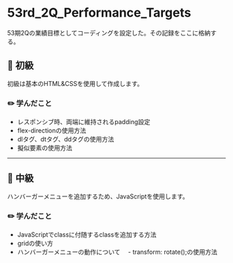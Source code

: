 # 53rd_2Q_Performance_Targets
53期2Qの業績目標としてコーディングを設定した。その記録をここに格納する。

## :round_pushpin: 初級 
初級は基本のHTML&CSSを使用して作成します。

### :pencil2: 学んだこと
- レスポンシブ時、両端に維持されるpadding設定
- flex-directionの使用方法
- dlタグ、dtタグ、ddタグの使用方法
- 擬似要素の使用方法

---
## :round_pushpin: 中級
ハンバーガーメニューを追加するため、JavaScriptを使用します。

### :pencil2: 学んだこと
- JavaScriptでclassに付随するclassを追加する方法
- gridの使い方
- ハンバーガーメニューの動作について
　- transform: rotate();の使用方法
